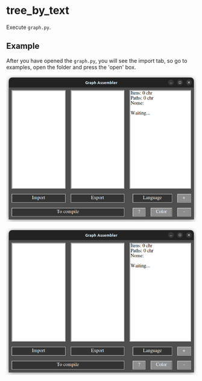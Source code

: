 # tree_by_text

Execute ```graph.py```.

## Example

After you have opened the ```graph.py```, you will see the import tab, so go to examples, open the folder and press the 'open' box.

![EX_1](images/ex_1.png)

![EX_2](images/ex_1.png)
